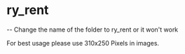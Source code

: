 # ry_rent

-- Change the name of the folder to ry_rent or it won't work

For best usage please use 310x250 Pixels in images.
